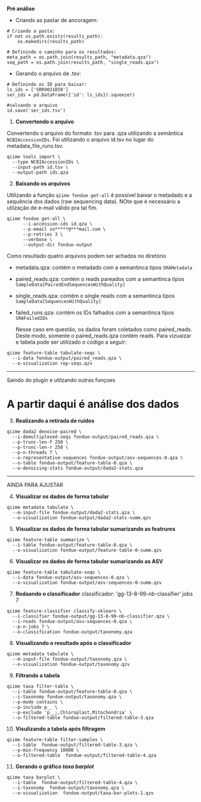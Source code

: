 **Pré análise**

* Criando as pastar de ancoragem:
```
# Criando a pasta:
if not os.path.exists(results_path):
    os.makedirs(results_path)
```
```
# Definindo o caminho para os resultados:
meta_path = os.path.join(results_path, "metadata.qza")
seq_path = os.path.join(results_path, "single_reads.qza")
```

* Gerando o arquivo de .tsv:
```
# Definindo os ID para baixar:
ls_ids = ['SRR9031850']
ser_ids = pd.DataFrame({'id': ls_ids}).squeeze()
```
```
#salvando o arquivo
id.save('ser_ids.tsv')
```

1. **Convertendo o arquivo**

Convertendo o arquivo do formato .tsv para .qza utilizando a semântica `NCBIAccessionIDs`. Foi utilizando o arquivo id.tsv no lugar do metadata_file_runs.tsv.

```
qiime tools import \
  --type NCBIAccessionIDs \
  --input-path id.tsv \
  --output-path ids.qza
  ```

2.  **Baixando os arquivos**

Utilizando a função `qiime fondue get-all` é possível baixar o metadado e a sequência dos dados (raw sequencing data). NOte que é necessário a utilzação de e-mail válido pra tal fim.

```
qiime fondue get-all \
      --i-accession-ids id.qza \
      --p-email so*****@***mail.com \
      --p-retries 3 \
      --verbose \
      --output-dir fondue-output
```

Como resultado quatro arquivos podem ser achados no diretório
* metadata.qza: contém o metadado com a semantinca tipos `SRAMetadata`
* paired_reads.qza: contém o reads pareados  com a semantinca tipos `SampleData[PairedEndSequencesWithQuality]`
* single_reads.qza: contém o single reads com a semantinca tipos `SampleData[SequencesWithQuality]`
* failed_runs.qza: contém os IDs falhados  com a semantinca tipos `SRAFailedIDs`

  Nesse caso em questão, os dados foram coletados como paired_reads. Deste modo, somente o paired_reads.qza contém reads. Para vizuaizar e tabela pode ser utilizado o código a seguir:

```
qiime feature-table tabulate-seqs \
  --i-data fondue-output/paired_reads.qza \
  --o-visualization rep-seqs.qzv
```
  
------------------
Saíndo do plugin e utilzando outras funçoes


# A partir daqui é análise dos dados

  3. **Realizando a retirada de ruídos**


```
qiime dada2 denoise-paired \
  --i-demultiplexed-seqs fondue-output/paired_reads.qza \
  --p-trunc-len-f 250 \
  --p-trunc-len-r 250 \
  --p-n-threads 7 \
  --o-representative-sequences fondue-output/asv-sequences-0.qza \
  --o-table fondue-output/feature-table-0.qza \
  --o-denoising-stats fondue-output/dada2-stats.qza
```




__________________
AINDA PARA AJUSTAR

4. **Visualizar os dados de forma tabular**
   
```
qiime metadata tabulate \
  --m-input-file fondue-output/dada2-stats.qza \
  --o-visualization fondue-output/dada2-stats-summ.qzv
```
5. **Visualizar os dados de forma tabular sumarizando as featrures**
```
qiime feature-table summarize \
  --i-table fondue-output/feature-table-0.qza \
  --o-visualization fondue-output/feature-table-0-summ.qzv
```
6. **Visualizar os dados de forma tabular sumarizando as ASV**
```
qiime feature-table tabulate-seqs \
  --i-data fondue-output/asv-sequences-0.qza \
  --o-visualization fondue-output/asv-sequences-0-summ.qzv
```
7. **Rodaando o classificador**
classificador: 'gg-13-8-99-nb-classifier'
jobs 7
```
qiime feature-classifier classify-sklearn \
  --i-classifier fondue-output/gg-13-8-99-nb-classifier.qza \
  --i-reads fondue-output/asv-sequences-0.qza \
  --p-n-jobs 7 \
  --o-classification fondue-output/taxonomy.qza
```

8. **Visualizando o resultado após o classificador**
```
qiime metadata tabulate \
  --m-input-file fondue-output/taxonomy.qza \
  --o-visualization fondue-output/taxonomy.qzv
```

9. **Filtrando a tabela**
```
qiime taxa filter-table \
  --i-table fondue-output/feature-table-0.qza \
  --i-taxonomy fondue-output/taxonomy.qza \
  --p-mode contains \
  --p-include p__ \
  --p-exclude 'p__;,Chloroplast,Mitochondria' \
  --o-filtered-table fondue-output/filtered-table-3.qza
```
10. **Visulizando a tabela após filtragem**
```
qiime feature-table filter-samples \
  --i-table  fondue-output/filtered-table-3.qza \
  --p-min-frequency 10000 \
  --o-filtered-table  fondue-output/filtered-table-4.qza
```
11. **Gerando o gráfico *taxa barplot***
```
qiime taxa barplot \
  --i-table  fondue-output/filtered-table-4.qza \
  --i-taxonomy  fondue-output/taxonomy.qza \
  --o-visualization  fondue-output/taxa-bar-plots-1.qzv
```


